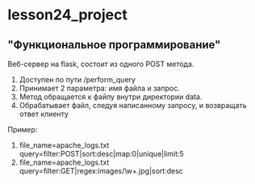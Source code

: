 lesson24_project
=========
"Функциональное программирование"
---------
Веб-сервер на flask, состоит из одного POST метода.

1. Доступен по пути /perform_query
2. Принимает 2 параметра: имя файла и запрос.
3. Метод обращается к файлу внутри директории data.
4. Обрабатывает файл, следуя написанному запросу, и возвращать ответ клиенту

Пример:

1. file_name=apache_logs.txt
query=filter:POST|sort:desc|map:0|unique|limit:5
2. file_name=apache_logs.txt
query=filter:GET|regex:images\/\w+\.jpg|sort:desc



